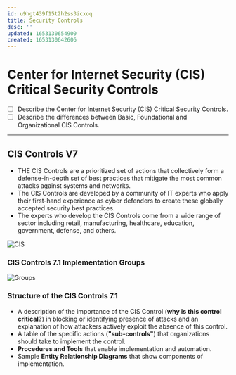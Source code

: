 ```yaml
---
id: u9hgt439f15t2h2ss3icxoq
title: Security Controls
desc: ''
updated: 1653130654900
created: 1653130642606
---
```


# Center for Internet Security (CIS) Critical Security Controls

- [ ] Describe the Center for Internet Security (CIS) Critical Security Controls.
- [ ] Describe the differences between Basic, Foundational and Organizational CIS Controls.

---

## CIS Controls V7

- THE CIS Controls are a prioritized set of actions that collectively form a defense-in-depth set of best practices that mitigate the most common attacks against systems and networks.
- The CIS Controls are developed by a community of IT experts who apply their first-hand experience as cyber defenders to create these globally accepted security best practices.
- The experts who develop the CIS Controls come from a wide range of sector including retail, manufacturing, healthcare, education, government, defense, and others.

![CIS](https://www.cisecurity.org/wp-content/uploads/2018/03/V7-Matrix-web-1024x720.png)

### CIS Controls 7.1 Implementation Groups

![Groups](https://www.compassitc.com/hs-fs/hubfs/CIS-Controls-V7.1-Implementation-Groups.png?width=754&name=CIS-Controls-V7.1-Implementation-Groups.png)

### Structure of the CIS Controls 7.1

- A description of the importance of the CIS Control (**why is this control critical?**) in blocking or identifying presence of attacks and an explanation of how attackers actively exploit the absence of this control.
- A table of the specific actions (**"sub-controls"**) that organizations should take to implement the control.
- **Procedures and Tools** that enable implementation and automation.
- Sample **Entity Relationship Diagrams** that show components of implementation.
